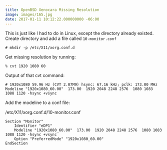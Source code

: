 ```yaml
---
title: OpenBSD Xenocara Missing Resolution
image: images/165.jpg
date: 2017-01-11 10:12:22.000000000 -06:00
---
```


This is just like I had to do in Linux, except the directory already existed.
Create directory and add a file called `10-monitor.conf`

`# mkdir -p /etc/X11/xorg.conf.d`

Get missing resolution by running:

`% cvt 1920 1080 60`

Output of that cvt command:
```
# 1920x1080 59.96 Hz (CVT 2.07M9) hsync: 67.16 kHz; pclk: 173.00 MHz
Modeline "1920x1080_60.00"  173.00  1920 2048 2248 2576  1080 1083 1088 1120 -hsync +vsync
```

Add the modeline to a conf file:

/etc/X11/xorg.conf.d/10-monitor.conf
```
Section "Monitor"
	Identifier "eDP1"
	Modeline "1920x1080_60.00"  173.00  1920 2048 2248 2576  1080 1083 1088 1120 -hsync +vsync
	Option "PreferredMode" "1920x1080_60.00"
EndSection
```
